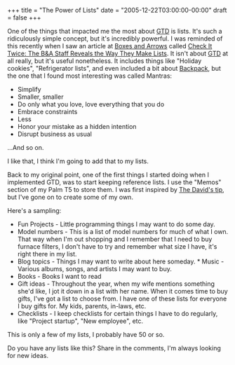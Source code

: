 +++
title = "The Power of Lists"
date = "2005-12-22T03:00:00-00:00"
draft = false
+++

One of the things that impacted me the most about
[GTD](http://www.davidco.com/what_is_gtd.php) is lists. It's such a
ridiculously simple concept, but it's incredibly powerful. I was
reminded of this recently when I saw an article at [Boxes and
Arrows](http://www.boxesandarrows.com/) called [Check It Twice: The B&A
Staff Reveals the Way They Make
Lists](http://www.boxesandarrows.com/view/check_it_twice_the_b_a_staff_reveals_the_way_they_make_lists).
It isn't about [GTD](http://www.davidco.com/what_is_gtd.php) at all
really, but it's useful nonetheless. It includes things like "Holiday
cookies", "Refrigerator lists", and even included a bit about
[Backpack](http://www.backpackit.com), but the one that I found most
interesting was called Mantras:

- Simplify
- Smaller, smaller
- Do only what you love, love everything that you do
- Embrace constraints
- Less
- Honor your mistake as a hidden intention
- Disrupt business as usual

...And so on.

I like that, I think I'm going to add that to my lists.

Back to my original point, one of the first things I started doing when
I implemented GTD, was to start keeping reference lists. I use the
"Memos" section of my Palm T5 to store them. I was first inspired by
[The David's tip](http://www.davidco.com/tips_tools/tip2.html), but I've
gone on to create some of my own.

Here's a sampling:

- Fun Projects - Little programming things I may want to do some day.
- Model numbers - This is a list of model numbers for much of what
    I own. That way when I'm out shopping and I remember that I need to
    buy furnace filters, I don't have to try and remember what size I
    have, it's right there in my list.
- Blog topics - Things I may want to write about here someday. \*
    Music - Various albums, songs, and artists I may want to buy.
- Books - Books I want to read
- Gift ideas - Throughout the year, when my wife mentions something
    she'd like, I jot it down in a list with her name. When it comes
    time to buy gifts, I've got a list to choose from. I have one of
    these lists for everyone I buy gifts for. My kids, parents,
    in-laws, etc.
- Checklists - I keep checklists for certain things I have to do
    regularly, like "Project startup", "New employee", etc.

This is only a few of my lists, I probably have 50 or so.

Do you have any lists like this? Share in the comments, I'm always
looking for new ideas.


